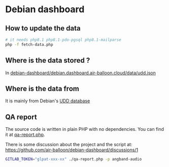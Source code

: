 # Debian dashboard

## How to update the data

```sh
# it needs php8.1 php8.1-pdo-pgsql php8.1-mailparse
php -f fetch-data.php
```

## Where is the data stored ?

In [debian-dashboard/debian.dashboard.air-balloon.cloud/data/udd.json](debian-dashboard/debian.dashboard.air-balloon.cloud/data/udd.json)

## Where is the data from

It is mainly from Debian's [UDD database](https://udd-mirror.debian.net/)

<a name="qa-report">

## QA report

The source code is written in plain PHP with no dependencies.
You can find it at [qa-report.php](./qa-report.php).

There is some discussion about the project and the script at: https://github.com/air-balloon/debian-dashboard/discussions/1

```sh
GITLAB_TOKEN="glpat-xxx-xx" ./qa-report.php -p angband-audio
```
